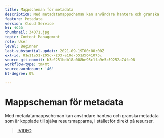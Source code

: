 ```yaml
---
title: Mappscheman för metadata
description: Med metadatamappscheman kan användare hantera och granska metadata som är kopplade till själva resursmapparna, i stället för direkt på resurser.
feature: Metadata
version: Cloud Service
kt: 4983
thumbnail: 34071.jpg
topic: Content Management
role: User
level: Beginner
last-substantial-update: 2021-09-19T00:00:00Z
exl-id: 81e11e51-205d-4233-a10d-551d5041075c
source-git-commit: b3e9251bdb18a008be95c1fa9e5c79252a74fc98
workflow-type: tm+mt
source-wordcount: '46'
ht-degree: 0%

---
```


# Mappscheman för metadata

Med metadatamappscheman kan användare hantera och granska metadata som är kopplade till själva resursmapparna, i stället för direkt på resurser.

>[!VIDEO](https://video.tv.adobe.com/v/34071?quality=12&learn=on)
